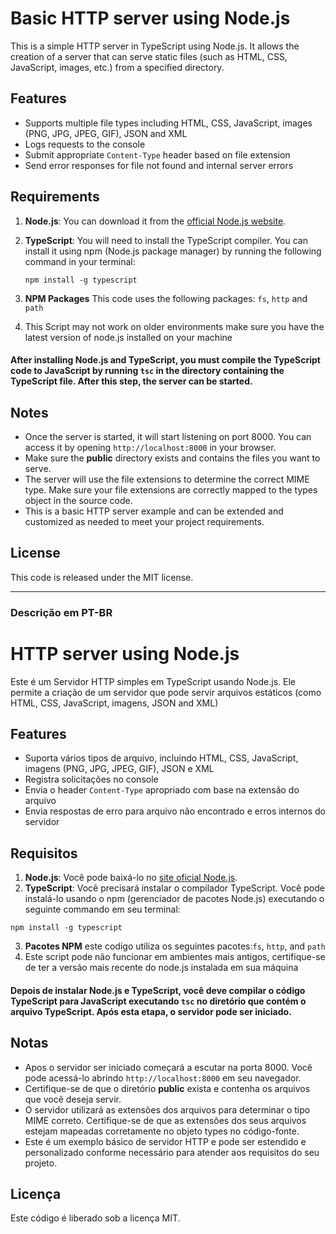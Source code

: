 # Basic HTTP server using Node.js
 This is a simple HTTP server in TypeScript using Node.js. It allows the creation of a server that can serve static files (such as HTML, CSS, JavaScript, images, etc.) from a specified directory.

## Features
 - Supports multiple file types including HTML, CSS, JavaScript, images (PNG, JPG, JPEG, GIF), JSON and XML
 - Logs requests to the console
 - Submit appropriate `Content-Type` header based on file extension
 - Send error responses for file not found and internal server errors

## Requirements
 1. **Node.js**: You can download it from the [official Node.js website](https://nodejs.org/).
 2. **TypeScript**: You will need to install the TypeScript compiler. You can install it using npm (Node.js package manager) by running the following command in your terminal:

      ```npm install -g typescript```

 3. **NPM Packages** This code uses the following packages: `fs`, `http` and `path`
 4. This Script may not work on older environments make sure you have the latest version of node.js installed on your machine

#### After installing Node.js and TypeScript, you must compile the TypeScript code to JavaScript by running `tsc` in the directory containing the TypeScript file. After this step, the server can be started.

## Notes
 - Once the server is started, it will start listening on port 8000. You can access it by opening `http://localhost:8000` in your browser.
 - Make sure the **public** directory exists and contains the files you want to serve.
 - The server will use the file extensions to determine the correct MIME type. Make sure your file extensions are correctly mapped to the types object in the source code.
 - This is a basic HTTP server example and can be extended and customized as needed to meet your project requirements.

## License
 This code is released under the MIT license.

---

### Descrição em PT-BR

# HTTP server using Node.js
 Este é um Servidor HTTP simples em TypeScript usando Node.js. Ele permite a criação de um servidor que pode servir arquivos estáticos (como HTML, CSS, JavaScript, imagens, JSON and XML)

## Features
 - Suporta vários tipos de arquivo, incluindo HTML, CSS, JavaScript, imagens (PNG, JPG, JPEG, GIF), JSON e XML
 - Registra solicitações no console
 - Envia o header `Content-Type` apropriado com base na extensão do arquivo
 - Envia respostas de erro para arquivo não encontrado e erros internos do servidor

## Requisitos
 1. **Node.js**: Você pode baixá-lo no [site oficial Node.js](https://nodejs.org/).
 2. **TypeScript**: Você precisará instalar o compilador TypeScript. Você pode instalá-lo usando o npm (gerenciador de pacotes Node.js) executando o seguinte commando em seu terminal:

 ```npm install -g typescript```

 3. **Pacotes NPM** este codigo utiliza os seguintes pacotes:`fs`, `http`, and `path`
 4. Este script pode não funcionar em ambientes mais antigos, certifique-se de ter a versão mais recente do node.js instalada em sua máquina

#### Depois de instalar Node.js e TypeScript, você deve compilar o código TypeScript para JavaScript executando `tsc` no diretório que contém o arquivo TypeScript. Após esta etapa, o servidor pode ser iniciado.

## Notas
 - Apos o servidor ser iniciado começará a escutar na porta 8000. Você pode acessá-lo abrindo `http://localhost:8000` em seu navegador.
 - Certifique-se de que o diretório **public** exista e contenha os arquivos que você deseja servir.
 - O servidor utilizará as extensões dos arquivos para determinar o tipo MIME correto. Certifique-se de que as extensões dos seus arquivos estejam mapeadas corretamente no objeto types no código-fonte.
 - Este é um exemplo básico de servidor HTTP e pode ser estendido e personalizado conforme necessário para atender aos requisitos do seu projeto.

## Licença
 Este código é liberado sob a licença MIT.


